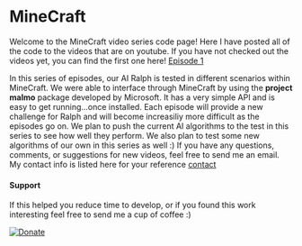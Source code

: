 # MineCraft

Welcome to the MineCraft video series code page! Here I have posted all of the code to the videos that are on youtube. If you have not checked out the videos yet, you can find the first one here! [Episode 1](https://youtu.be/36dcvShKctM)

In this series of episodes, our AI Ralph is tested in different scenarios within MineCraft. We were able to interface through MineCraft by using the **project malmo** package developed by Microsoft. It has a very simple API and is easy to get running...once installed. Each episode will provide a new challenge for Ralph and will become increasiliy more difficult as the episodes go on. We plan to push the current AI algorithms to the test in this series to see how well they perform. We also plan to test some new algorithms of our own in this series as well :) If you have any questions, comments, or suggestions for new videos, feel free to send me an email. My contact info is listed here for your reference [contact](https://marcbrittain.github.io/aboutme)





#### Support
If this helped you reduce time to develop, or if you found this work interesting feel free to send me a cup of coffee :)

[![Donate](https://img.shields.io/badge/Donate-PayPal-green.svg)](https://www.paypal.me/MarcBrittain)
